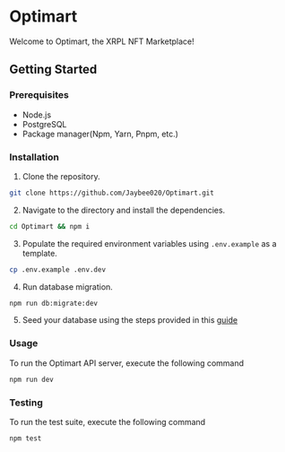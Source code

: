 # Optimart
Welcome to Optimart, the XRPL NFT Marketplace!


## Getting Started
### Prerequisites

- Node.js
- PostgreSQL
- Package manager(Npm, Yarn, Pnpm, etc.)

### Installation

1. Clone the repository.
```sh
git clone https://github.com/Jaybee020/Optimart.git
```

2. Navigate to the directory and install the dependencies.
```sh
cd Optimart && npm i
```

3. Populate the required environment variables using `.env.example` as a template.
```sh
cp .env.example .env.dev
```

4. Run database migration.
```sh
npm run db:migrate:dev
```

5. Seed your database using the steps provided in this [guide](https://gist.github.com/prettyirrelevant/de01f52ce066de9e6fb3575513370964)

### Usage

To run the Optimart API server, execute the following command
```sh
npm run dev
```

### Testing

To run the test suite, execute the following command
```sh
npm test
```
